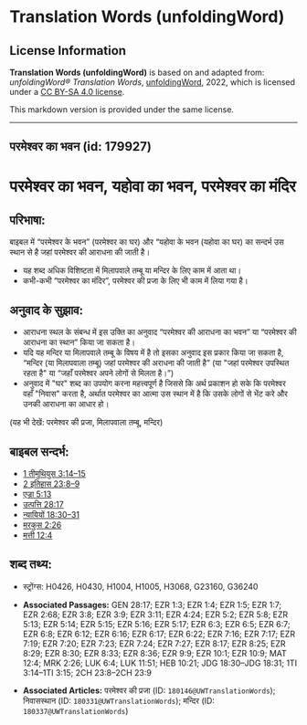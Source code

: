 # Translation Words (unfoldingWord)

## License Information

**Translation Words (unfoldingWord)** is based on and adapted from: _unfoldingWord® Translation Words_, [unfoldingWord](https://unfoldingword.org/utw), 2022, which is licensed under a [CC BY-SA 4.0 license](https://creativecommons.org/licenses/by-sa/4.0/legalcode.en).

This markdown version is provided under the same license.



--------------------------------

## परमेश्‍वर का भवन (id: 179927)

परमेश्‍वर का भवन, यहोवा का भवन, परमेश्वर का मंदिर
=================================================

परिभाषा:
--------

बाइबल में “परमेश्वर के भवन” (परमेश्वर का घर) और “यहोवा के भवन (यहोवा का घर) का सन्दर्भ उस स्थान से है जहां परमेश्वर की आराधना की जाती है।

* यह शब्द अधिक विशिष्टता में मिलापवाले तम्बू या मन्दिर के लिए काम में आता था।
* कभी\-कभी “परमेश्वर का मंदिर”, परमेश्वर की प्रजा के लिए भी काम में लिया गया है।

अनुवाद के सुझाव:
----------------

* आराधना स्थल के संबन्ध में इस उक्ति का अनुवाद “परमेश्वर की आराधना का भवन” या “परमेश्वर की आराधना का स्थान” किया जा सकता है।
* यदि यह मन्दिर या मिलापवाले तम्बू के विषय में है तो इसका अनुवाद इस प्रकार किया जा सकता है, “मन्दिर (या मिलापवाला तम्बू) जहां परमेश्वर की अराधना की जाती है” (या "जहां परमेश्वर उपस्थित रहता है" या “जहाँ परमेश्वर अपने लोगों से मिलता है।”)
* अनुवाद में "घर" शब्द का उपयोग करना महत्त्वपूर्ण है जिससे कि अर्थ प्रकाशन हो सके कि परमेश्वर वहाँ "निवास" करता है, अर्थात परमेश्वर का आत्मा उस स्थान में है कि उसके लोगों से भेंट करे और उनकी आराधना का आधार हो।

(यह भी देखें: परमेश्‍वर की प्रजा, मिलापवाला तम्बू, मन्दिर)

बाइबल सन्दर्भ:
--------------

* [1 तीमुथियुस 3:14–15](https://ref.ly/1Tim0:0)
* [2 इतिहास 23:8–9](https://ref.ly/2Chr0:0)
* [एज्रा 5:13](https://ref.ly/Ezra5:13)
* [उत्पत्ति 28:17](https://ref.ly/Gen28:17)
* [न्यायियों 18:30–31](https://ref.ly/Judg18:30-Judg18:31)
* [मरकुस 2:26](https://ref.ly/Mark2:26)
* [मत्ती 12:4](https://ref.ly/Matt12:4)

शब्द तथ्य:
----------

* स्ट्रोंग्स: H0426, H0430, H1004, H1005, H3068, G23160, G36240

* **Associated Passages:** GEN 28:17; EZR 1:3; EZR 1:4; EZR 1:5; EZR 1:7; EZR 2:68; EZR 3:8; EZR 3:9; EZR 3:11; EZR 4:24; EZR 5:2; EZR 5:8; EZR 5:13; EZR 5:14; EZR 5:15; EZR 5:16; EZR 5:17; EZR 6:3; EZR 6:5; EZR 6:7; EZR 6:8; EZR 6:12; EZR 6:16; EZR 6:17; EZR 6:22; EZR 7:16; EZR 7:17; EZR 7:19; EZR 7:20; EZR 7:23; EZR 7:24; EZR 7:27; EZR 8:17; EZR 8:25; EZR 8:29; EZR 8:30; EZR 8:33; EZR 8:36; EZR 9:9; EZR 10:1; EZR 10:9; MAT 12:4; MRK 2:26; LUK 6:4; LUK 11:51; HEB 10:21; JDG 18:30–JDG 18:31; 1TI 3:14–1TI 3:15; 2CH 23:8–2CH 23:9
* **Associated Articles:** परमेश्‍वर की प्रजा (ID: `180146@UWTranslationWords`); निवासस्थान (ID: `180331@UWTranslationWords`); मन्दिर (ID: `180337@UWTranslationWords`)

